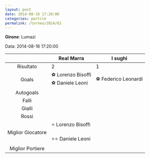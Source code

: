 ```yaml
---
layout: post
date: 2014-08-16 17:20:00
categories: partite
permalink: /torneo/2014/62
---
```

**Girone**: Lumazi

Data: 2014-08-16 17:20:00

| | Real Marra | I sughi |
|:-----:|-----|-----|
Risultato|2|1
Goals|⚽ Lorenzo Bisoffi<br/>⚽ Daniele Leoni|⚽ Federico Leonardi<br/>
Autogoals||
Falli||
Gialli||
Rossi||
Miglior Giocatore|⭐ Lorenzo Bisoffi<br/><br/>⭐⭐ Daniele Leoni<br/>|
Miglior Portiere||
